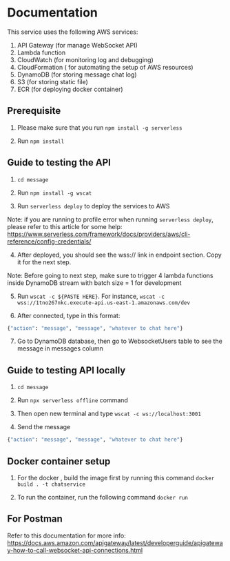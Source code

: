 # Documentation

This service uses the following AWS services:

1. API Gateway (for manage WebSocket API)
2. Lambda function
3. CloudWatch (for monitoring log and debugging)
4. CloudFormation ( for automating the setup of AWS resources)
5. DynamoDB (for storing message chat log)
6. S3 (for storing static file)
7. ECR (for deploying docker container)

## Prerequisite

1. Please make sure that you run `npm install -g serverless`

2. Run `npm install`

## Guide to testing the API

1. `cd message`

2. Run `npm install -g wscat`

3. Run `serverless deploy` to deploy the services to AWS

Note: if you are running to profile error when running `serverless deploy`, please refer to this article for some help: <https://www.serverless.com/framework/docs/providers/aws/cli-reference/config-credentials/>

4. After deployed, you should see the wss:// link in endpoint section. Copy it for the next step.

Note: Before going to next step, make sure to trigger 4 lambda functions inside DynamoDB stream with batch size = 1 for development

5. Run `wscat -c ${PASTE HERE}`. For instance, `wscat -c  wss://1tno267nkc.execute-api.us-east-1.amazonaws.com/dev`

6. After connected, type in this format:

```bash
{"action": "message", "message", "whatever to chat here"}
```

7. Go to DynamoDB database, then go to WebsocketUsers table to see the message in messages column

## Guide to testing API locally

1. `cd message`

2. Run `npx serverless offline` command

3. Then open new terminal and type `wscat -c ws://localhost:3001`

4. Send the message

```bash
{"action": "message", "message", "whatever to chat here"}
```

## Docker container setup

1. For the docker , build the image first by running this command `docker build . -t chatservice`

2. To run the container, run the following command `docker run`

## For Postman

Refer to this documentation for more info: <https://docs.aws.amazon.com/apigateway/latest/developerguide/apigateway-how-to-call-websocket-api-connections.html>
